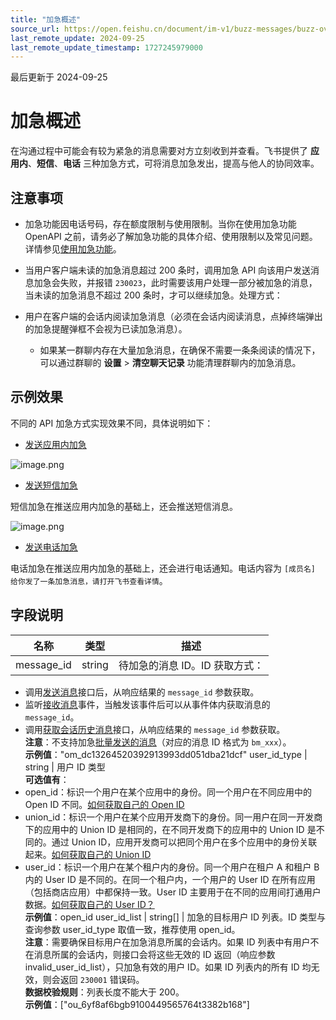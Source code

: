 ```yaml
---
title: "加急概述"
source_url: https://open.feishu.cn/document/im-v1/buzz-messages/buzz-overview
last_remote_update: 2024-09-25
last_remote_update_timestamp: 1727245979000
---
```

最后更新于 2024-09-25

# 加急概述

在沟通过程中可能会有较为紧急的消息需要对方立刻收到并查看。飞书提供了 **应用内**、**短信**、**电话** 三种加急方式，可将消息加急发出，提高与他人的协同效率。

## 注意事项

- 加急功能因电话号码，存在额度限制与使用限制。当你在使用加急功能 OpenAPI 之前，请务必了解加急功能的具体介绍、使用限制以及常见问题。详情参见[使用加急功能](https://www.feishu.cn/hc/zh-CN/articles/360024757913)。

- 当用户客户端未读的加急消息超过 200 条时，调用加急 API 向该用户发送消息加急会失败，并报错 `230023`，此时需要该用户处理一部分被加急的消息，当未读的加急消息不超过 200 条时，才可以继续加急。处理方式：

- 用户在客户端的会话内阅读加急消息（必须在会话内阅读消息，点掉终端弹出的加急提醒弹框不会视为已读加急消息）。
	- 如果某一群聊内存在大量加急消息，在确保不需要一条条阅读的情况下，可以通过群聊的 **设置** > **清空聊天记录** 功能清理群聊内的加急消息。

## 示例效果

不同的 API 加急方式实现效果不同，具体说明如下：

- [发送应用内加急](https://open.feishu.cn/document/uAjLw4CM/ukTMukTMukTM/reference/im-v1/message/urgent_app)

![image.png](https://sf3-cn.feishucdn.com/obj/open-platform-opendoc/f7887dbb28aa8801ee77573f60868cdf_hI9rCxz2qN.png?height=1284&lazyload=true&maxWidth=600&width=2146)

- [发送短信加急](https://open.feishu.cn/document/uAjLw4CM/ukTMukTMukTM/reference/im-v1/message/urgent_sms)

短信加急在推送应用内加急的基础上，还会推送短信消息。

![image.png](https://sf3-cn.feishucdn.com/obj/open-platform-opendoc/ac3f79730b42dbde8dfdb9ecdbc79a82_kDfxjbPV5t.png?height=1238&lazyload=true&maxWidth=300&width=598)

- [发送电话加急](https://open.feishu.cn/document/uAjLw4CM/ukTMukTMukTM/reference/im-v1/message/urgent_phone)

电话加急在推送应用内加急的基础上，还会进行电话通知。电话内容为 `[成员名] 给你发了一条加急消息，请打开飞书查看详情`。

## 字段说明

名称 | 类型 | 描述
--- | --- | ---
message_id | string | 待加急的消息 ID。ID 获取方式：  
- 调用[发送消息](https://open.feishu.cn/document/uAjLw4CM/ukTMukTMukTM/reference/im-v1/message/create)接口后，从响应结果的 `message_id` 参数获取。  
- 监听[接收消息](https://open.feishu.cn/document/uAjLw4CM/ukTMukTMukTM/reference/im-v1/message/events/receive)事件，当触发该事件后可以从事件体内获取消息的 `message_id`。  
- 调用[获取会话历史消息](https://open.feishu.cn/document/uAjLw4CM/ukTMukTMukTM/reference/im-v1/message/list)接口，从响应结果的 `message_id` 参数获取。  
**注意**：不支持加急[批量发送的消息](https://open.feishu.cn/document/ukTMukTMukTM/ucDO1EjL3gTNx4yN4UTM)（对应的消息 ID 格式为 `bm_xxx`）。  
**示例值**："om_dc13264520392913993dd051dba21dcf"
user_id_type | string | 用户 ID 类型  
**可选值有**：  
- open_id：标识一个用户在某个应用中的身份。同一个用户在不同应用中的 Open ID 不同。[如何获取自己的 Open ID](https://open.feishu.cn/document/uAjLw4CM/ugTN1YjL4UTN24CO1UjN/trouble-shooting/how-to-obtain-openid)  
- union_id：标识一个用户在某个应用开发商下的身份。同一用户在同一开发商下的应用中的 Union ID 是相同的，在不同开发商下的应用中的 Union ID 是不同的。通过 Union ID，应用开发商可以把同个用户在多个应用中的身份关联起来。[如何获取自己的 Union ID](https://open.feishu.cn/document/uAjLw4CM/ugTN1YjL4UTN24CO1UjN/trouble-shooting/how-to-obtain-union-id)  
- user_id：标识一个用户在某个租户内的身份。同一个用户在租户 A 和租户 B 内的 User ID 是不同的。在同一个租户内，一个用户的 User ID 在所有应用（包括商店应用）中都保持一致。User ID 主要用于在不同的应用间打通用户数据。[如何获取自己的 User ID？](https://open.feishu.cn/document/uAjLw4CM/ugTN1YjL4UTN24CO1UjN/trouble-shooting/how-to-obtain-user-id)  
**示例值**：open_id
user_id_list | string[] | 加急的目标用户 ID 列表。ID 类型与查询参数 user_id_type 取值一致，推荐使用 open_id。  
**注意**：需要确保目标用户在加急消息所属的会话内。如果 ID 列表中有用户不在消息所属的会话内，则接口会将这些无效的 ID 返回（响应参数 invalid_user_id_list），只加急有效的用户 ID。如果 ID 列表内的所有 ID 均无效，则会返回 `230001` 错误码。   
**数据校验规则**：列表长度不能大于 200。  
**示例值**：["ou_6yf8af6bgb9100449565764t3382b168"]
